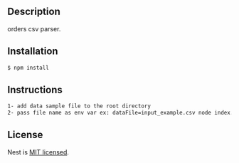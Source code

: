 ## Description

orders csv parser.
## Installation

```bash
$ npm install
```
## Instructions
```bash
1- add data sample file to the root directory
2- pass file name as env var ex: dataFile=input_example.csv node index.js
```
## License

Nest is [MIT licensed](LICENSE).
